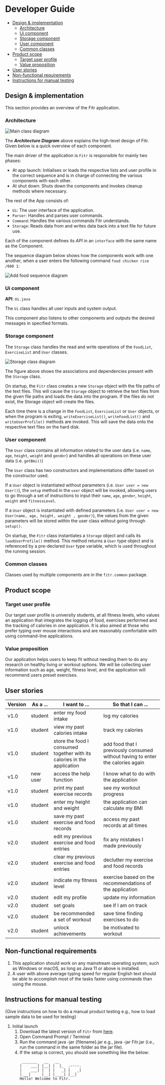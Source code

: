 # Developer Guide

- [Design & implementation](#design--implementation)
    - [Architecture](#architecture)
    - [Ui component](#ui-component)
    - [Storage component](#storage-component)
    - [User component](#user-component)
    - [Common classes](#common-classes)
- [Product scope](#product-scope)
    - [Target user profile](#target-user-profile)
    - [Value proposition](#value-proposition)
- [User stories](#user-stories)
- [Non-functional requirements](#non-functional-requirements)
- [Instructions for manual testing](#instructions-for-manual-testing)

## Design & implementation

This section provides an overview of the Fitr application.

### Architecture

![Main class diagram](images/MainClassDiagram.png)

The _**Architecture Diagram**_ above explains the high-level design of Fitr. Given below is a quick overview of each component.

The main driver of the application is `Fitr` is responsible for mainly two phases:
* At app launch: Initialises or loads the respective lists and user profile in the correct sequence and is in charge of connecting the various components with each other.
* At shut down: Shuts down the components and invokes cleanup methods where necessary.

The rest of the App consists of:
* `Ui`: The user interface of the application.
* `Parser`: Handles and parses user commands.
* `Command`: Handles the various commands Fitr understands.
* `Storage`: Reads data from and writes data back into a text file for future use.

Each of the component defines its _API_ in an `interface` with the same name as the Component.

The sequence diagram below shows how the components work with one another, when a user enters the following command `food chicken rice /600 1`:

![Add food sequence diagram](images/AddFoodSequenceDiagram.png)
 
### Ui component

**API**: `Ui.java`

The `Ui` class handles all user inputs and system output.

This component also listens to other components and outputs the desired messages in specified formats.

### Storage component

The `Storage` class handles the read and write operations of the `FoodList`, `ExerciseList` and `User` classes.

![Storage class diagram](images/StorageClassDiagram.png)

The figure above shows the associations and dependencies present with the `Storage` class.

On startup, the `Fitr` class creates a new `Storage` object with the file paths of the text files. 
This will cause the `Storage` object to retrieve the text files from the given file paths and loads the data into the program. 
If the files do not exist, the Storage object will create the files.

Each time there is a change in the `FoodList`, `ExerciseList` or `User` objects, or when the program is exiting, `writeExerciseList()`, `writeFoodList()` and `writeUserProfile()` methods are invoked. 
This will save the data onto the respective text files on the hard disk.

### User component

The `User` class contains all information related to the user data (i.e. `name`, `age`, `height`, `weight`
and `gender`) and handles all operations on these user data (i.e. `getBmi()`)

The `User` class has two constructors and implementations differ based on the constructor used. 

If a `User` object is instantiated without parameters (i.e. `User user = new User()`), the `setup` method in the
 `user` object will be invoked, allowing users to go through a set of instructions to input their `name`, `age`, `gender`, `height`, `weight` and
 `fitnessLevel`.
 
If a `User` object is instantiated with defined parameters (i.e. `User user = new User(name, age, height, weight
, gender)`), the values from the given parameters will be stored within the user class without going through
 `setup()`.

On startup, the `Fitr` class instantiates a `Storage` object and calls its `loadUserProfile()` method. This method
returns a `User` type object and is referenced by a pre-declared `User` type variable, which is used throughout the
running session. 

### Common classes

Classes used by multiple components are in the `fitr.common` package.

## Product scope
### Target user profile

Our target user profile is university students, at all fitness levels, who values an application that integrates the logging of food, exercises performed and the tracking of calories in one application. 
It is also aimed at those who prefer typing over mouse interactions and are reasonably comfortable with using command-line applications.

### Value proposition

Our application helps users to keep fit without needing them to do any research on healthy living or workout options. 
We will be collecting user information such as age, weight, fitness level, and the application will recommend users preset exercises.

## User stories

|Version| As a ... | I want to ... | So that I can ...|
|--------|----------|---------------|------------------|
|v1.0|student|enter my food intake|log my calories|
|v1.0|student|view my past calories intake|track my calories|
|v1.0|student|store the food I consumed together with its calories in the application|add food that I previously consumed without having to enter the calories again|
|v1.0|new user|access the help function|I know what to do with the application|
|v1.0|student|print my past exercise records|see my workout progress|
|v1.0|student|enter my height and weight|the application can calculate my BMI|
|v1.0|student|save my past exercise and food records|access my past records at all times|
|v2.0|student|edit my previous exercise and food entries|fix any mistakes I made previously|
|v2.0|student|clear my previous exercise and food entries|declutter my exercise and food records|
|v2.0|student|indicate my fitness level|exercise based on the recommendations of the application|
|v2.0|student|edit my profile|update my information|
|v2.0|student|set goals|see if I am on track|
|v2.0|student|be recommended a set of workout|save time finding exercises to do|
|v2.0|student|unlock achievements|be motivated to workout|

## Non-functional requirements

1. This application should work on any mainstream operating system, such as Windows or macOS, as long as Java 11 or above is installed.
2. A user with above average typing speed for regular English text should be able to accomplish most of the tasks faster using commands than using the mouse.

## Instructions for manual testing

{Give instructions on how to do a manual product testing e.g., how to load sample data to be used for testing}
1. Initial launch
    1. Download the latest version of `Fitr` from [here](https://github.com/AY2021S1-CS2113T-W13-2/tp/releases).
    1. Open Command Prompt / Terminal
    1. Run the command java -jar {filename}.jar e.g., java -jar Fitr.jar (i.e., run the command in the same folder as the jar file).
    1. If the setup is correct, you should see something like the below:
       ``` 
        _______   __   __
       |    ___| |__| |  |_  .----.
       |    ___| |  | |   _| |   _|
       |___|     |__| |____| |__|
       Hello! Welcome to Fitr. 
       ```
